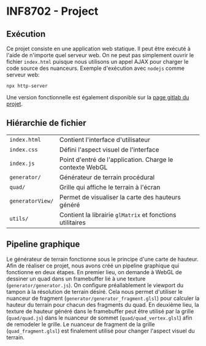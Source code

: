 # INF8702 - Project

## Exécution
Ce projet consiste en une application web statique. Il peut être exécuté à l'aide de n'importe quel serveur web. On ne peut pas simplement ouvrir le fichier `index.html` puisque nous utilisons un appel AJAX pour charger le code source des nuanceurs. Exemple d'exécution avec `nodejs` comme serveur web:
```
npx http-server
```


Une version fonctionnelle est également disponible sur la [page gitlab du projet](https://randy-sab-roy.gitlab.io/inf8702-project/).

## Hiérarchie de fichier
|                |                                                           |
|----------------|-----------------------------------------------------------|
| `index.html`     | Contient l'interface d'utilisateur                        |
| `index.css`      | Défini l'aspect visuel de l'interface                     |
| `index.js`       | Point d'entré de l'application. Charge le contexte WebGL  |
| `generator/`     | Générateur de terrain procédural                          |
| `quad/`          | Grille qui affiche le terrain à l'écran                   |
| `generatorView/` | Permet de visualiser la carte des hauteurs généré         |
| `utils/`         | Contient la librairie `glMatrix` et fonctions utilitaires |


## Pipeline graphique
Le générateur de terrain fonctionne sous le principe d'une carte de hauteur. Afin de réaliser ce projet, nous avons créé un pipeline graphique qui fonctionne en deux étapes. En premier lieu, on demande à WebGL de dessiner un quad dans un framebuffer lié à une texture (`generator/generator.js`). On configure préallablement le viewport du tampon à la résolution de terrain désiré. Cela nous permet d'utiliser le nuanceur de fragment (`generator/generator_fragment.glsl`) pour calculer la hauteur du terrain pour chacun des fragments du quad. En deuxième lieu, la texture de hauteur généré dans le framebuffer peut être utilisé par la grille (`quad/quad.js`) dans le nuanceur de sommet (`quad/quad_vertex.glsl`) afin de remodeler le grille. Le nuanceur de fragment de la grille (`quad_fragment.glsl`) est finalement utilisé pour changer l'aspect visuel du terrain.